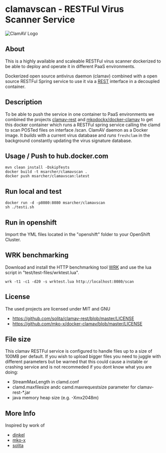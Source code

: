 # clamavscan - RESTFul Virus Scanner Service

![ClamAV Logo](http://www.clamav.net/assets/clamav-trademark.png)

## About
This is a highly available and scaleable RESTFul virus scanner dockerized to be able to deploy and operate it in different PaaS environments. 

Dockerized open source antivirus daemon (clamav) combined with a open source RESTFul Spring service to use it via a [REST](https://en.wikipedia.org/wiki/Representational_state_transfer) interface in a decoupled container.

## Description
To be able to push the service in one container to PaaS environments we combined the projects [clamav-rest](https://github.com/solita/clamav-rest) and [mkodockx/docker-clamav](https://hub.docker.com/r/mkodockx/docker-clamav/) to get this docker container which runs a RESTFul spring service calling the clamd to scan POSTed files on interface /scan. ClamAV daemon as a Docker image. It *builds* with a current virus database and *runs* `freshclam` in the background constantly updating the virus signature database.


## Usage / Push to hub.docker.com

	mvn clean install -DskipTests
    docker build -t msarcher/clamavscan .
    docker push msarcher/clamavscan:latest

## Run local and test

    docker run -d -p8080:8080 msarcher/clamavscan
    sh ./testi.sh 

## Run in openshift
Import the YML files located in the "openshift" folder to your OpenShift Cluster.

## WRK benchmarking
Download and install the HTTP benchmarking tool [WRK](https://github.com/wg/wrk) and use the lua script in "test/test-files/wrktest.lua".

	wrk -t1 -c1 -d20 -s wrktest.lua http://localhost:8080/scan

## License
The used projects are licensed under MIT and GNU

* https://github.com/solita/clamav-rest/blob/master/LICENSE
* https://github.com/mko-x/docker-clamav/blob/master/LICENSE

## File size
This clamav RESTFul service is configured to handle files up to a size of 100MB per default. If you wish to upload bigger files you need to juggle with different parameters but be warned that this could cause a instable or crashing service and is not recommeded if you dont know what you are doing:
* StreamMaxLength in clamd.conf
* clamd.maxfilesize andc camd.maxrequestsize parameter for clamav-rest-*.jar
* java memory heap size (e.g. -Xmx2048m)

## More Info
Inspired by work of 

* [dinkel](https://github.com/dinkel)
* [mko-x](https://github.com/mko-x)
* [solita](https://github.com/solita)
